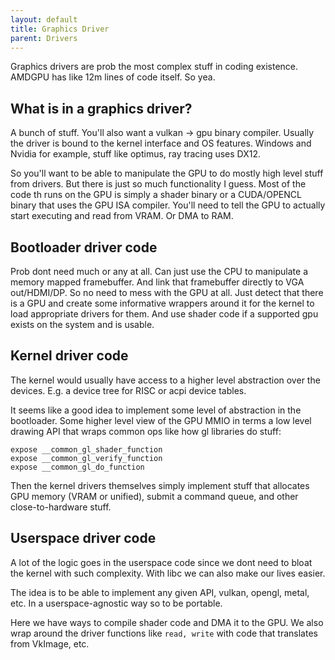 ```yaml
---
layout: default
title: Graphics Driver
parent: Drivers
---
```


Graphics drivers are prob the most complex stuff in coding existence. AMDGPU has like 12m lines of code itself. So yea.

## What is in a graphics driver?

A bunch of stuff. You'll also want a vulkan -> gpu binary compiler. Usually the driver is bound to the kernel interface and OS features. Windows and Nvidia for example, stuff like optimus, ray tracing uses DX12.

So you'll want to be able to manipulate the GPU to do mostly high level stuff from drivers. But there is just so much functionality I guess. Most of the code th runs on the GPU is simply a shader binary or a CUDA/OPENCL binary that uses the GPU ISA compiler. You'll need to tell the GPU to actually start executing and read from VRAM. Or DMA to RAM.

## Bootloader driver code

Prob dont need much or any at all. Can just use the CPU to manipulate a memory mapped framebuffer. And link that framebuffer directly to VGA out/HDMI/DP. So no need to mess with the GPU at all. Just detect that there is a GPU and create some informative wrappers around it for the kernel to load appropriate drivers for them. And use shader code if a supported gpu exists on the system and is usable.

## Kernel driver code

The kernel would usually have access to a higher level abstraction over the devices. E.g. a device tree for RISC or acpi device tables.

It seems like a good idea to implement some level of abstraction in the bootloader. Some higher level view of the GPU MMIO in terms a low level drawing API that wraps common ops like how gl libraries do stuff:

```
expose __common_gl_shader_function
expose __common_gl_verify_function
expose __common_gl_do_function
```

Then the kernel drivers themselves simply implement stuff that allocates GPU memory (VRAM or unified), submit a command queue, and other close-to-hardware stuff.

## Userspace driver code

A lot of the logic goes in the userspace code since we dont need to bloat the kernel with such complexity. With libc we can also make our lives easier.

The idea is to be able to implement any given API, vulkan, opengl, metal, etc. In a userspace-agnostic way so to be portable.

Here we have ways to compile shader code and DMA it to the GPU. We also wrap around the driver functions like `read, write` with code that translates from VkImage, etc.
